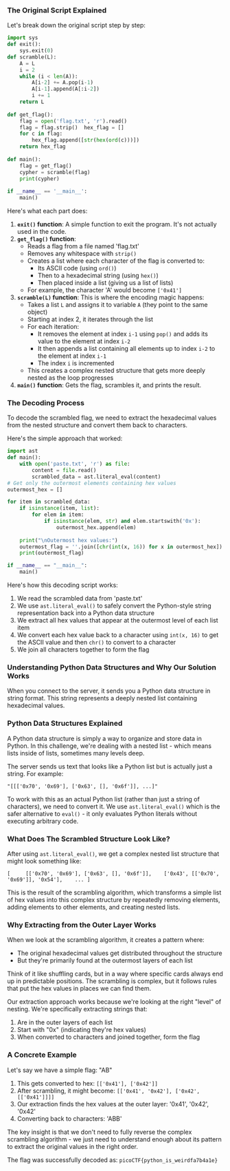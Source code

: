 ### The Original Script Explained

Let's break down the original script step by step:

```python
import sys 
def exit():   
	sys.exit(0) 
def scramble(L):   
	A = L  
	i = 2  
	while (i < len(A)):    
		A[i-2] += A.pop(i-1)    
		A[i-1].append(A[:i-2])    
		i += 1       
	return L 
	
def get_flag():   
	flag = open('flag.txt', 'r').read()  
	flag = flag.strip()  hex_flag = []  
	for c in flag:   
		hex_flag.append([str(hex(ord(c)))])   
	return hex_flag 
	
def main():   
	flag = get_flag()  
	cypher = scramble(flag)  
	print(cypher) 
	
if __name__ == '__main__':   
	main()
```

Here's what each part does:

1. **`exit()` function**: A simple function to exit the program. It's not actually used in the code.
2. **`get_flag()` function**:
    - Reads a flag from a file named 'flag.txt'
    - Removes any whitespace with `strip()`
    - Creates a list where each character of the flag is converted to:
        - Its ASCII code (using `ord()`)
        - Then to a hexadecimal string (using `hex()`)
        - Then placed inside a list (giving us a list of lists)
    - For example, the character 'A' would become `['0x41']`
3. **`scramble(L)` function**: This is where the encoding magic happens:
    - Takes a list `L` and assigns it to variable `A` (they point to the same object)
    - Starting at index 2, it iterates through the list
    - For each iteration:
        - It removes the element at index `i-1` using `pop()` and adds its value to the element at index `i-2`
        - It then appends a list containing all elements up to index `i-2` to the element at index `i-1`
        - The index `i` is incremented
    - This creates a complex nested structure that gets more deeply nested as the loop progresses
4. **`main()` function**: Gets the flag, scrambles it, and prints the result.

### The Decoding Process

To decode the scrambled flag, we need to extract the hexadecimal values from the nested structure and convert them back to characters.

Here's the simple approach that worked:

```python
import ast 
def main():     
	with open('paste.txt', 'r') as file:        
		content = file.read()        
		scrambled_data = ast.literal_eval(content)         
# Get only the outermost elements containing hex values    
outermost_hex = []         

for item in scrambled_data:        
	if isinstance(item, list):            
		for elem in item:                
			if isinstance(elem, str) and elem.startswith('0x'):           
				outermost_hex.append(elem)     
    
	print("\nOutermost hex values:")    
	outermost_flag = ''.join([chr(int(x, 16)) for x in outermost_hex])
	print(outermost_flag) 

if __name__ == "__main__":     
	main()
```

Here's how this decoding script works:

1. We read the scrambled data from 'paste.txt'
2. We use `ast.literal_eval()` to safely convert the Python-style string representation back into a Python data structure
3. We extract all hex values that appear at the outermost level of each list item
4. We convert each hex value back to a character using `int(x, 16)` to get the ASCII value and then `chr()` to convert to a character
5. We join all characters together to form the flag

### Understanding Python Data Structures and Why Our Solution Works

When you connect to the server, it sends you a Python data structure in string format. This string represents a deeply nested list containing hexadecimal values.

### Python Data Structures Explained

A Python data structure is simply a way to organize and store data in Python. In this challenge, we're dealing with a nested list - which means lists inside of lists, sometimes many levels deep.

The server sends us text that looks like a Python list but is actually just a string. For example:

`"[[['0x70', '0x69'], ['0x63', [], '0x6f']], ...]"`

To work with this as an actual Python list (rather than just a string of characters), we need to convert it. We use `ast.literal_eval()` which is the safer alternative to `eval()` - it only evaluates Python literals without executing arbitrary code.

### What Does The Scrambled Structure Look Like?

After using `ast.literal_eval()`, we get a complex nested list structure that might look something like:

`[     [['0x70', '0x69'], ['0x63', [], '0x6f']],    ['0x43', [['0x70', '0x69']], '0x54'],    ... ]`

This is the result of the scrambling algorithm, which transforms a simple list of hex values into this complex structure by repeatedly removing elements, adding elements to other elements, and creating nested lists.

### Why Extracting from the Outer Layer Works

When we look at the scrambling algorithm, it creates a pattern where:

- The original hexadecimal values get distributed throughout the structure
- But they're primarily found at the outermost layers of each list

Think of it like shuffling cards, but in a way where specific cards always end up in predictable positions. The scrambling is complex, but it follows rules that put the hex values in places we can find them.

Our extraction approach works because we're looking at the right "level" of nesting. We're specifically extracting strings that:

1. Are in the outer layers of each list
2. Start with "0x" (indicating they're hex values)
3. When converted to characters and joined together, form the flag

### A Concrete Example

Let's say we have a simple flag: "AB"

1. This gets converted to hex: `[['0x41'], ['0x42']]`
2. After scrambling, it might become: `[['0x41', '0x42'], ['0x42', [['0x41']]]]`
3. Our extraction finds the hex values at the outer layer: '0x41', '0x42', '0x42'
4. Converting back to characters: 'ABB'

The key insight is that we don't need to fully reverse the complex scrambling algorithm - we just need to understand enough about its pattern to extract the original values in the right order.

The flag was successfully decoded as: `picoCTF{python_is_weirdfa7b4a1e}`